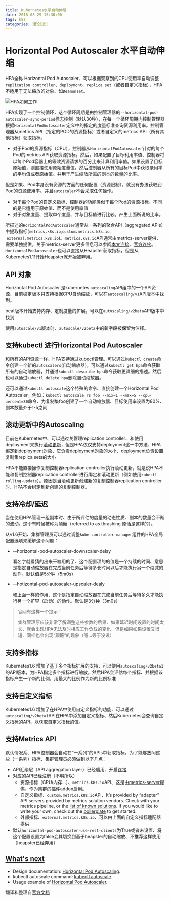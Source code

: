 ```yaml
---
title: Kubernetes水平自动伸缩
date: 2018-08-29 15:30:00
tags: k8s
categories: 理论知识
---
```

# Horizontal Pod Autoscaler 水平自动伸缩

HPA全称 Horizontal Pod Autoscaler、可以根据观察到的CPU使用率自动调整`replication controller`、`deploymont`、`replica set`（或者自定义指标），HPA不适用于无法缩放的对象、如`Deamonset`。

 ![HPA如何工作](http://github-images.test.upcdn.net/github.io/HPA.png)

HPA实现了一个控制循环，这个循环周期是由控制管理器的`--horizontal-pod-autoscaler-sync-period`标志控制（默认30秒），在每一个循环周期内控制管理器根据`HorizontalPodAutoscaler`定义中的指定的度量标准查询资源利用率。控制管理器从metrics API（指定的POD的资源指标）或者自定义的metrics API（所有其他指标）获取指标。

* 对于Pod的资源指标（CPU），控制器从`HorizontalPodAutoscaler`针对的每个Pod的metrics API获取资源指标。然后，如果配置了目标利用率值、控制器将以每个Pod容器上的等效资源请求的百分比来计算利用率值。如果设置了目标原始值，则直接使用原始度量值。然后控制器从所有的目标Pod中获取录用率的平均值或者原始值。并用于产生缩放所需的副本的数量的比率。

但是如果、Pod本身没有资源的方面的任何配置（资源限制），就没有办法获取到Pod的资源使用率。并且`autoscaler`不会采取任何操作。

* 对于每个Pod的自定义指标、控制器的功能类似于每个Pod的资源指标。不同的是它适用于原始值、而不是使用率值
* 对于对象度量、提取单个度量、并与目标值进行比较。产生上面所说的比率。

所描述的`HorizontalPodAutoscaler`通常从一系列的聚合API（aggregated APIs）中提取指标(`metrics.k8s.io`,`custom.metrics.k8s.io`,  `external.metrics.k8s.io`)。`metrics.k8s.io`API通常由metrics-server提供、需要单独提供。关于metrics-server更多信息可以参阅<a href="../metrics-server/README.md">本文连接</a>、[官方连接](https://kubernetes.io/docs/tasks/run-application/horizontal-pod-autoscale/#how-does-the-horizontal-pod-autoscaler-work)。`HorizontalPodAutoscaler`也可以直接从Heapster获取指标，但是从Kubernetes1.11开始Heapster就开始被弃用。

## API 对象

Horizontal Pod Autoscaler 是kubernetes `autoscaling`API组中的一个API资源、目前稳定版本只支持根据CPU自动缩放，可以在`autoscaling/v1`API版本中找到。

beat版本开始支持内存、定制度量的扩展，可以在`autoscaling/v2beta`API版本中找到

使用`autoscale/v1`版本时、`autoscale/v2beta`中的新字段被保留为注释。

## 支持kubectl 进行Horizontal Pod Autoscaler

和所有的API资源一样、HPA支持通过kubectl管理。可以通过`kubectl create`命令创建一个新的`autoscalers`(自动缩放器)，可以通过`kubectl get hpa`命令获取所有的自动缩放器，并通过`kubectl describe hps`命令获取更详细的描述。然后也可以通过`kubectl delete hpa`删除自动缩放器。

还可以通过`kubectl autoscale`这个特殊的命令、直接创建一个Horizontal Pod Autoscaler。例如：`kubectl autoscale rs foo --mix=1 --max=5 --cpu-percent=80`命令、为复制集foo创建了一个自动缩放器、目标使用率设置为80%、副本数量介于1-5之间

## 滚动更新中的Autoscaling

目前在Kubernetes中、可以通过关管理replication controller、和使用deployment来执行[滚动更新](https://kubernetes.io/docs/tasks/run-application/rolling-update-replication-controller/)，但是HPA仅仅支持deployment这一中方法、HPA绑定到deployment对象、它负责deployment对象的大小、deployment负责设置复制集replica sets的大小

HPA不能直接操作复制控制器replication controller执行滚动更新，就是说HPA不能和复制控制器replication controller进行绑定和滚动更新（例如使用`kubectl rolling-update`）。原因是当滚动更新创建新的复制控制器replication controller时、HPA不会绑定到新创建的复制控制器。

## 支持冷却/延迟

当在使用HPA管理一组副本时、由于所评估的度量的动态性质、副本的数量会不断的波动。这个有时候被称为颠簸（referred to as thrashing 原话是这样的）。

从v1.6开始、集群管理员可以通过调整`kube-controller-manager`组件的HPA全局配置选项来缓解这个问题：

* --horizontal-pod-autoscaler-downscaler-delay

  看名字就看猜的出来干嘛用的了、这个配置项的的值是一个持续的时间、意思是指定自动缩放器在完成当前任务后等待多长时间以后才能执行另一个缩减的动作。默认值是5分钟（5m0s）

* --hotizontal-pod-autoscaler-upscaler-dealy

  和上面一样的作用、这个是指定自动缩放器在完成当前任务后等待多久才能执行另一个扩容（启动）的动作。默认是3分钟（3m0s）

> 官网有这样一个提示：
>
> 集群管理原应该非常了解调整这些参数的后果、如果延迟时间设置的时间太长、就会出现HPA无法及时相应工作负载的变化，但是如果如果设置又很短、同样也会出现“颠簸”的现象（嗯...等于没设）

## 支持多指标

Kubernetes1.6 增加了基于多个指标扩展的支持，可以使用`autoscaling/v2beta1`的API版本，为HPA指定多个指标进行缩放。然后HPA会评估每个指标、并根据该指标产生一个新的比例，用最大的比例作为新的比例标准

## 支持自定义指标

Kubernetes1.6 增加了在HPA中使用自定义指标的功能、可以通过`autoscaling/v2beta1`API在HPA中添加自定义指标、然后Kubernetes会查询自定义指标的API、以获取自定义指标的值。

## 支持Metrics API

默认情况系、HPA控制器会自动在“一系列”的APIs中获取指标，为了能够放问这些（一系列）指标、集群管理员必须做到以下几点：

* API汇聚层（API aggregation layer）已经启用、开启[连接](https://kubernetes.io/docs/tasks/access-kubernetes-api/configure-aggregation-layer/)
* 对应的API已经注册（不明所以）
  * 资源指标（CPU/内存...）、`metrics.k8s.io`API、这是由<a href="../metrics-server/README.md">metrics-server</a>提供，作为集群的插件addon启用。
  * 自定义指标、`custom.metrics.k8s.io`API、It’s provided by “adapter” API servers provided by metrics solution vendors. Check with your metrics pipeline, or the [list of known solutions](https://github.com/kubernetes/metrics/blob/master/IMPLEMENTATIONS.md#custom-metrics-api). If you would like to write your own, check out the [boilerplate](https://github.com/kubernetes-incubator/custom-metrics-apiserver) to get started.
  * 外部指标、`external.metrics.k8s.io`、可以由上面的自定义指标适配器提供
* 默认`horizontal-pod-autoscaler-use-rest-clients`为True或者未设置、将这个配置设置为false会其切换到基于heapster的自动缩放、不推荐这样使用（heapster已经弃用）

## [What's next](https://kubernetes.io/docs/tasks/run-application/horizontal-pod-autoscale/#what-s-next)

- Design documentation: [Horizontal Pod Autoscaling](https://git.k8s.io/community/contributors/design-proposals/autoscaling/horizontal-pod-autoscaler.md).
- kubectl autoscale command: [kubectl autoscale](https://kubernetes.io/docs/reference/generated/kubectl/kubectl-commands/#autoscale).
- Usage example of [Horizontal Pod Autoscaler](https://kubernetes.io/docs/tasks/run-application/horizontal-pod-autoscale-walkthrough/).

翻译和整理自[官方文档](https://kubernetes.io/docs/tasks/run-application/horizontal-pod-autoscale/)
